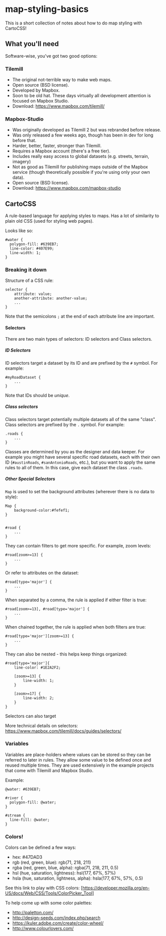 # map-styling-basics

This is a short collection of notes about how to do map styling with CartoCSS!



## What you'll need

Software-wise, you've got two good options:


### Tilemill

- The original not-terrible way to make web maps.
- Open source (BSD license).
- Developed by Mapbox.
- Soon to be old hat. These days virtually all development attention is focused
  on Mapbox Studio.
- Download: https://www.mapbox.com/tilemill/


### Mapbox-Studio

- Was originally developed as Tilemill 2 but was rebranded before release.
- Was only released a few weeks ago, though has been in dev for long before
  that.
- Harder, better, faster, stronger than Tilemill.
- Requires a Mapbox account (there's a free tier).
- Includes really easy access to global datasets (e.g. streets, terrain,
  imagery)
- Not as good as Tilemill for publishing maps outside of the Mapbox service (though
  theoretically possible if you're using only your own data).
- Open source (BSD license).
- Download: https://www.mapbox.com/mapbox-studio


## CartoCSS

A rule-based language for applying styles to maps. Has a lot of similarity to plain old CSS (used for styling web pages).


Looks like so:

    #water {
      polygon-fill: #639EB7;
      line-color: #407E99;
      line-width: 1;
    }


### Breaking it down

Structure of a CSS rule:

    selector {
        attribute: value;
        another-attribute: another-value;
        ...
    }

Note that the semicolons `;` at the end of each attribute line are important.

#### Selectors

There are two main types of selectors: ID selectors and Class selectors.

##### ID Selectors

ID selectors target a dataset by its ID and are prefixed by the `#` symbol. For example:

    #myRoadDataset {
        ...
    }

Note that IDs should be *unique*.

##### Class selectors

Class selectors target potentially multiple datasets all of the same "class". Class selectors are prefixed by the `.` symbol. For example:

    .roads {
        ...
    }

Classes are determined by you as the designer and data keeper. For example you might have several specific road datasets, each with their own ID (`#austinRoads`, `#sanAntonioRoads`, etc.), but you want to apply the same rules to all of them. In this case, give each dataset the class `.roads`.

##### Other Special Selectors

`Map` is used to set the background attributes (wherever there is no
data to style):

    Map {
        background-color:#fefef1;
    }


    #road {
        ...
    }


They can contain filters to get more specific. For example, zoom levels:

    #road[zoom>=13] {
        ...
    }


Or refer to attributes on the dataset:

    #road[type='major'] {
        ...
    }


When separated by a comma, the rule is applied if either filter is true:

    #road[zoom>=13], #road[type='major'] {
        ...
    }


When chained together, the rule is applied when both filters are true:

    #road[type='major'][zoom>=13] {
        ...
    }


They can also be nested - this helps keep things organized:

    #road[type='major']{
        line-color: #1E2A2F2;

        [zoom>=13] {
            line-width: 1;
        }

        [zoom>=17] {
            line-width: 2;
        }
    }


Selectors can also target 

More technical details on selectors: https://www.mapbox.com/tilemill/docs/guides/selectors/




### Variables

Variables are place-holders where values can be stored so they can be referred
to later in rules. They allow some value to be defined once and reused multiple
times. They are used extensively in the example projects that come with Tilemill
and Mapbox Studio.

Example:

    @water: #639EB7;

    #river {
      polygon-fill: @water;
    }

    #stream {
      line-fill: @water;
    }



### Colors!

Colors can be defined a few ways:
 - hex: #47DAD3
 - rgb (red, green, blue): rgb(71, 218, 211)
 - rgba (red, green, blue, alpha): rgba(71, 218, 211, 0.5)
 - hsl (hue, saturation, lightness): hsl(177, 67%, 57%)
 - hsla (hue, saturation, lightness, alpha): hsla(177, 67%, 57%, 0.5)


See this link to play with CSS colors:
[https://developer.mozilla.org/en-US/docs/Web/CSS/Tools/ColorPicker_Tool]


To help come up with some color palettes:
 - http://paletton.com/
 - http://design-seeds.com/index.php/search
 - https://kuler.adobe.com/create/color-wheel/
 - http://www.colourlovers.com/

